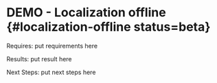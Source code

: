 # DEMO - Localization offline {#localization-offline status=beta}

<div class='requirements' markdown="1">

Requires: put requirements here

Results: put result here

Next Steps: put next steps here
</div>

